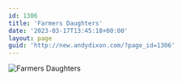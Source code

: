 ```yaml
---
id: 1306
title: 'Farmers Daughters'
date: '2023-03-17T13:45:18+00:00'
layout: page
guid: 'http://new.andydixon.com/?page_id=1306'
---
```


![Farmers Daughters](https://i0.wp.com/assets.g8x2.ldn.idrivee2-23.com/posters/Farmers%20Daughters%2001.jpg?w=1200&ssl=1 "Farmers Daughters")